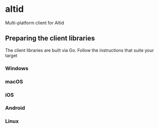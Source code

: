 # altid

Multi-platform client for Altid

## Preparing the client libraries

The client libraries are built via Go. Follow the instructions that suite your target

### Windows

### macOS

### iOS

### Android

### Linux
